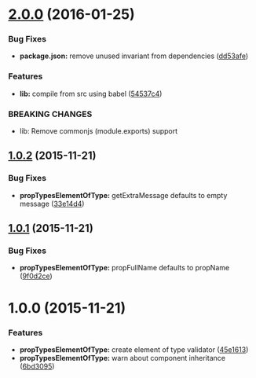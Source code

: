 <a name="2.0.0"></a>
# [2.0.0](https://github.com/tomchentw/react-prop-types-element-of-type/compare/v1.0.2...v2.0.0) (2016-01-25)


### Bug Fixes

* **package.json:** remove unused invariant from dependencies ([dd53afe](https://github.com/tomchentw/react-prop-types-element-of-type/commit/dd53afe))

### Features

* **lib:** compile from src using babel ([54537c4](https://github.com/tomchentw/react-prop-types-element-of-type/commit/54537c4))


### BREAKING CHANGES

* lib: Remove commonjs (module.exports) support



<a name="1.0.2"></a>
## [1.0.2](https://github.com/tomchentw/react-prop-types-element-of-type/compare/v1.0.1...v1.0.2) (2015-11-21)


### Bug Fixes

* **propTypesElementOfType:** getExtraMessage defaults to empty message ([33e14d4](https://github.com/tomchentw/react-prop-types-element-of-type/commit/33e14d4))



<a name="1.0.1"></a>
## [1.0.1](https://github.com/tomchentw/react-prop-types-element-of-type/compare/v1.0.0...v1.0.1) (2015-11-21)


### Bug Fixes

* **propTypesElementOfType:** propFullName defaults to propName ([9f0d2ce](https://github.com/tomchentw/react-prop-types-element-of-type/commit/9f0d2ce))



<a name="1.0.0"></a>
# 1.0.0 (2015-11-21)


### Features

* **propTypesElementOfType:** create element of type validator ([45e1613](https://github.com/tomchentw/react-prop-types-element-of-type/commit/45e1613))
* **propTypesElementOfType:** warn about component inheritance ([6bd3095](https://github.com/tomchentw/react-prop-types-element-of-type/commit/6bd3095))



